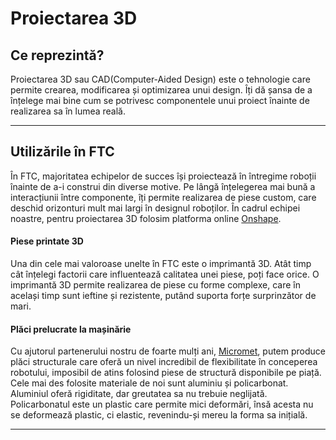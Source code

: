 # **Proiectarea 3D**

## **Ce reprezintă?**

Proiectarea 3D sau CAD(Computer-Aided Design) este o tehnologie care permite crearea,
modificarea și optimizarea unui design. Îți dă șansa de a înțelege mai bine cum se
potrivesc componentele unui proiect înainte de realizarea sa în lumea reală.

<hr>

## **Utilizările în FTC**

În FTC, majoritatea echipelor de succes își proiectează în întregime roboții înainte
de a-i construi din diverse motive. Pe lângă înțelegerea mai bună a interacțiunii între
componente, îți permite realizarea de piese custom, care deschid orizonturi mult mai
largi în designul roboților. În cadrul echipei noastre, pentru proiectarea 3D folosim
platforma online <a href="https://www.onshape.com/en/" target="_blank">Onshape</a>.

#### Piese printate 3D

Una din cele mai valoroase unelte în FTC este o imprimantă 3D. Atât timp cât înțelegi
factorii care influentează calitatea unei piese, poți face orice. O imprimantă 3D permite
realizarea de piese cu forme complexe, care în același timp sunt ieftine și rezistente,
putând suporta forțe surprinzător de mari.

#### Plăci prelucrate la mașinărie

Cu ajutorul partenerului nostru de foarte mulți ani, <a href="https://www.micromet.ro/" target="_blank">Micromet</a>, putem produce plăci
structurale care oferă un nivel incredibil de flexibilitate în conceperea robotului,
imposibil de atins folosind piese de structură disponibile pe piață. Cele mai des
folosite materiale de noi sunt aluminiu și policarbonat. Aluminiul oferă rigiditate, dar
greutatea sa nu trebuie neglijată. Policarbonatul este un plastic care permite mici
deformări, însă acesta nu se deformează plastic, ci elastic, revenindu-și mereu la forma
sa inițială.

<hr>
